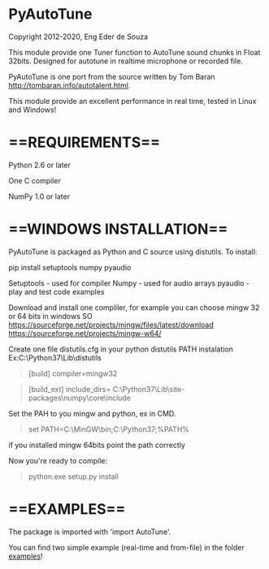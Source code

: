 PyAutoTune
==========

Copyright 2012-2020, Eng Eder de Souza

This module provide one Tuner function to AutoTune sound chunks in Float 32bits. Designed for autotune in
realtime microphone or recorded file.

PyAutoTune is one port from the source written by Tom Baran http://tombaran.info/autotalent.html.

This module provide an excellent performance in real time, tested in Linux and Windows!

==REQUIREMENTS==
==========

Python 2.6 or later

One C compiler 

NumPy 1.0 or later

==WINDOWS INSTALLATION==
==========

PyAutoTune is packaged as Python and C source using distutils.  To install:

pip install setuptools numpy pyaudio

Setuptools - used for compiler
Numpy - used for audio arrays
pyaudio - play and test code examples 

Download and install one compliler, for example you can choose mingw 32 or 64 bits in windows SO
https://sourceforge.net/projects/mingw/files/latest/download
https://sourceforge.net/projects/mingw-w64/

Create one file distutils.cfg in your python distutils PATH instalation Ex:C:\Python37\Lib\distutils

> [build]
> compiler=mingw32


> [build_ext]
> include_dirs= C:\Python37\Lib\site-packages\numpy\core\include


Set the PAH to you mingw and python, ex in CMD.

> set PATH=C:\MinGW\bin;C:\Python37;%PATH%

if you installed mingw 64bits point the path correctly

Now you're ready to compile:

> python.exe setup.py install



==EXAMPLES==
==========

The package is imported with 'import AutoTune'.

You can find two simple example (real-time and from-file) in the folder [examples](http://github.com/ederwander/PyAutoTune/tree/master/Examples)!


